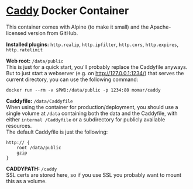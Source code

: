 # [Caddy](https://caddyserver.com) Docker Container

This container comes with Alpine (to make it small) and the Apache-licensed version from GitHub.

**Installed plugins:** `http.realip`, `http.ipfilter`, `http.cors`, `http.expires`, `http.ratelimit`

**Web root:** `/data/public`  
This is just for a quick start, you'll probably replace the Caddyfile anyways. But to just start a webserver (e.g. on http://127.0.0.1:1234/) that serves the current directory, you can use the following command:
```
docker run --rm -v $PWD:/data/public -p 1234:80 momar/caddy
```

**Caddyfile:** `/data/Caddyfile`  
When using the container for production/deployment, you should use a single volume at `/data` containing both the data and the Caddyfile, with either `internal /Caddyfile` or a subdirectory for publicly available resources.  
The default Caddyfile is just the following:
```
http:// {
    root /data/public
    gzip
}
```

**CADDYPATH:** `/caddy`  
SSL certs are stored here, so if you use SSL you probably want to mount this as a volume.
